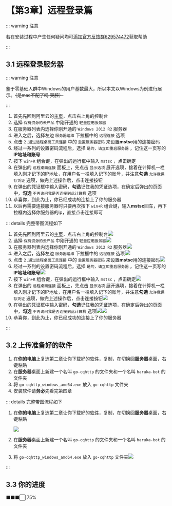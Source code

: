 # 【第3章】远程登录篇
::: warning 注意

若在安装过程中产生任何疑问均可[添加官方反馈群629574472](https://jq.qq.com/?_wv=1027&k=sHPbCRAd)获取帮助

:::

## 3.1 远程登录服务器

::: warning 注意

鉴于零基础人群中Windows的用户基数最大，所以本文以Windows为例进行展示。~~（是mac不配了吗 哭腔）~~

:::

1. 首先先回到阿里云的[主页](https://www.aliyun.com/)，点击右上角的控制台
2. 选择 `保有资源的云产品` 中刚开通的 `轻量应用服务器`
3. 在服务器列表内选择你刚开通的 `Windows 2012 R2` 服务器
4. 进入之后，选择左边 `服务器运维` 下拉框中的 `远程连接` 选项
5. 点击 `2.通过远程桌面工具连接` 中的 `重置服务器密码` 来设置**mstsc**用的连接密码
6. 经过一系列的设置密码流程后，选择 `是的，请立即重启服务器` ，记住这一页写的**IP地址和账号**
7. 按下 `win+R` 组合键，在弹出的运行框中输入 `mstsc` ，点击确定
8. 在弹出的 `远程桌面连接` 面板上，先点击 `显示选项` 展开选项，接着在计算机一栏填入刚才记下的IP地址，在用户名一栏填入记下的账号，并注意**勾选** `允许我保存凭证` 选项，做完上述操作后，点击连接按钮
9. 在弹出的凭证框中输入密码，**勾选**记住我的凭证选项，在确定后弹出的页面中，**勾选** `不再询问我是否连接到此计算机` 选项
10. 恭喜你，到此为止，你已经成功的连接上了你的服务器
11. 以后再需要连接服务器时只要再次按下 `win+R` 组合键，输入**mstsc**回车，再下拉框内选择你服务器的ip，直接点击连接即可

::: details 完整带图流程如下

1. 首先先回到阿里云的[主页](https://www.aliyun.com/)，点击右上角的控制台![](/ch03-1.jpg)
2. 选择 `保有资源的云产品` 中刚开通的 `轻量应用服务器`![](/ch03-2.jpg)
3. 在服务器列表内选择你刚开通的 `Windows 2012 R2` 服务器![](/ch03-3.jpg)
4. 进入之后，选择左边 `服务器运维` 下拉框中的 `远程连接` 选项![](/ch03-4.jpg)
5. 点击 `2.通过远程桌面工具连接` 中的 `重置服务器密码` 来设置**mstsc**用的连接密码![](/ch03-5.jpg)
6. 经过一系列的设置密码流程后，选择 `是的，请立即重启服务器` ，记住这一页写的**IP地址和账号**![](/ch03-6.jpg)
7. 按下 `win+R` 组合键，在弹出的运行框中输入 `mstsc` ，点击确定![](/ch03-7.jpg)
8. 在弹出的 `远程桌面连接` 面板上，先点击 `显示选项` 展开选项，接着在计算机一栏填入刚才记下的IP地址，在用户名一栏填入记下的账号，并注意**勾选** `允许我保存凭证` 选项，做完上述操作后，点击连接按钮![](/ch03-8.jpg)
9. 在弹出的凭证框中输入密码，**勾选**记住我的凭证选项，在确定后弹出的页面中，**勾选** `不再询问我是否连接到此计算机` 选项![](/ch03-9.jpg)![](/ch03-10.jpg)
10. 恭喜你，到此为止，你已经成功的连接上了你的服务器

:::

## 3.2 上传准备好的软件

1. 在**你的电脑**上复选第二章让你下载好的[软件](ch02.md#_2-2-你需要提前进行准备的软件)，复制，在切换回**服务器**桌面，右键粘贴
2. 在**服务器**桌面上新建一个名叫 `go-cqhttp` 的文件夹和一个名叫 `haruka-bot` 的文件夹
3. 将 `go-cqhttp_windows_amd64.exe` 放入 `go-cqhttp` 文件夹
4. 安装软件请**务必**先看完第四章

::: details 完整带图流程如下

1. 在**你的电脑**上复选第二章让你下载好的[软件](ch02.md#_2-2-你需要提前进行准备的软件)，复制，在切换回**服务器**桌面，右键粘贴

   ![](/ch03-11.jpg)

2. 在**服务器**桌面上新建一个名叫 `go-cqhttp` 的文件夹和一个名叫 `haruka-bot` 的文件夹

3. 将 `go-cqhttp_windows_amd64.exe` 放入 `go-cqhttp` 文件夹![](/ch03-12.jpg)

:::

## 3.3 你的进度

⬛⬛⬛⬜ 75%